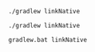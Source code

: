 
<div class="multi-language-sample" data-os="linux">
<div class="sample" markdown="1" theme="idea" mode='bash' data-highlight-only>

```bash
./gradlew linkNative
```
</div>
</div>

<div class="multi-language-sample" data-os="macos">
<div class="sample" markdown="1" theme="idea" mode='bash' data-highlight-only>

```bash
./gradlew linkNative
```
</div>
</div>

<div class="multi-language-sample" data-os="windows">
<div class="sample" markdown="1" theme="idea" mode='bash' data-highlight-only>

```bash
gradlew.bat linkNative
```
</div>
</div>
